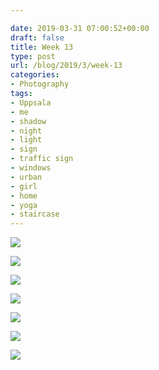 ```yaml
---

date: 2019-03-31 07:00:52+00:00
draft: false
title: Week 13
type: post
url: /blog/2019/3/week-13
categories:
- Photography
tags:
- Uppsala
- me
- shadow
- night
- light
- sign
- traffic sign
- windows
- urban
- girl
- home
- yoga
- staircase
---
```




  
![](/images/2019-03-31-20193week-13/20190330-GKAR2469.jpg)

  

  
![](/images/2019-03-31-20193week-13/20190330-GKAR2492.jpg)

  

  
![](/images/2019-03-31-20193week-13/IMG_2531.jpeg)

  

  
![](/images/2019-03-31-20193week-13/IMG_2538.jpeg)

  

  
![](/images/2019-03-31-20193week-13/IMG_2544.jpeg)

  

  
![](/images/2019-03-31-20193week-13/IMG_2617.jpeg)

  

  
![](/images/2019-03-31-20193week-13/IMG_2615.jpeg)

  


